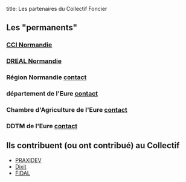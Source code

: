 title: Les partenaires du Collectif Foncier

## Les "permanents"

### [CCI Normandie](http://normandie.developpement-durable.gouv.fr)
### [DREAL Normandie](http://normandie.developpement-durable.gouv.fr)
### Région Normandie  [contact](http://normandie.developpement-durable.gouv.fr)
### département de l'Eure [contact](http://normandie.developpement-durable.gouv.fr)
### Chambre d'Agriculture de l'Eure [contact](http://normandie.developpement-durable.gouv.fr)
### DDTM de l'Eure [contact](http://normandie.developpement-durable.gouv.fr)

## Ils contribuent (ou ont contribué) au Collectif

* [PRAXIDEV](http://normandie.developpement-durable.gouv.fr)
* [Dixit](http://normandie.developpement-durable.gouv.fr)
* [FIDAL](http://normandie.developpement-durable.gouv.fr)
